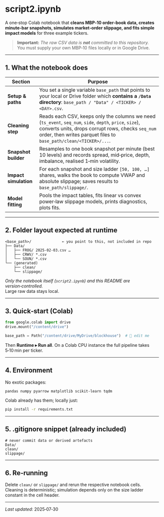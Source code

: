 # script2.ipynb

A one‑stop Colab notebook that **cleans MBP‑10 order‑book data, creates minute‑bar snapshots, simulates market‑order slippage, and fits simple impact models** for three example tickers.

> **Important:** *The raw CSV data is **not** committed to this repository.*  
> You must supply your own MBP‑10 files locally or in Google Drive.

---

## 1. What the notebook does

| Section | Purpose |
|---------|---------|
| **Setup & paths** | You set a single variable `base_path` that points to your local or Drive folder which **contains a `/Data` directory**: `base_path / "Data" / <TICKER> / <DAY>.csv`. |
| **Cleaning step** | Reads each CSV, keeps only the columns we need (`ts_event`, `seq_num`, `side`, `depth`, `price`, `size`), converts units, drops corrupt rows, checks `seq_num` order, then writes parquet files to `base_path/clean/<TICKER>/...`. |
| **Snapshot builder** | Resamples to one book snapshot per minute (best 10 levels) and records spread, mid‑price, depth, imbalance, realised 1‑min volatility. |
| **Impact simulation** | For each snapshot and size ladder `[50, 100, …]` shares, walks the book to compute VWAP and absolute slippage; saves results to `base_path/slippage/`. |
| **Model fitting** | Pools the impact tables, fits linear vs convex power‑law slippage models, prints diagnostics, plots fits. |

---

## 2. Folder layout **expected at runtime**

```
<base_path>/              ← you point to this, not included in repo
├── Data/
│   ├── FROG/ 2025‑02‑03.csv …
│   ├── CRWV/ *.csv
│   └── SOUN/ *.csv
└── (generated)
    ├── clean/
    └── slippage/
```

*Only the notebook itself (`script2.ipynb`) and this README are version‑controlled.*  
Large raw data stays local.

---

## 3. Quick‑start (Colab)

```python
from google.colab import drive
drive.mount("/content/drive")

base_path = Path("/content/drive/MyDrive/blockhouse")  # 🔁 edit me
```

Then **Runtime ▸ Run all**.  On a Colab CPU instance the full pipeline takes 5‑10 min per ticker.

---

## 4. Environment

No exotic packages:

```text
pandas numpy pyarrow matplotlib scikit‑learn tqdm
```

Colab already has them; locally just:

```bash
pip install -r requirements.txt
```

---

## 5. .gitignore snippet (already included)

```
# never commit data or derived artefacts
Data/
clean/
slippage/
```

---

## 6. Re‑running

Delete `clean/` or `slippage/` and rerun the respective notebook cells.  Cleaning is deterministic; simulation depends only on the size ladder constant in the cell header.

---

*Last updated:* 2025‑07‑30
